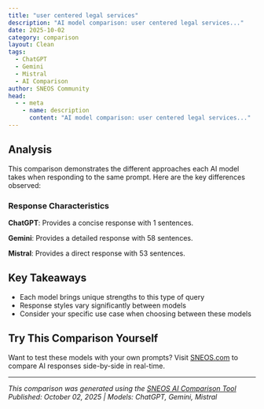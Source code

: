 ```yaml
---
title: "user centered legal services"
description: "AI model comparison: user centered legal services..."
date: 2025-10-02
category: comparison
layout: Clean
tags:
  - ChatGPT
  - Gemini
  - Mistral
  - AI Comparison
author: SNEOS Community
head:
  - - meta
    - name: description
      content: "AI model comparison: user centered legal services..."
---
```


<ChatComparison
  title="user centered legal services"
  prompt="user centered legal services"
  :responses='{
    "ChatGPT": "Error calling OpenAI API.",
    "Gemini": "User-centered legal services focus on designing and delivering legal services that are tailored to the needs, understanding, and experiences of the people they are intended to serve \u2013 the clients. This approach prioritizes the client\u0027s perspective and seeks to make legal processes more accessible, transparent, and effective.\n\nHere\u0027s a breakdown of key aspects of user-centered legal services:\n\n**Core Principles:**\n\n*   **Empathy and Understanding:** Lawyers and legal professionals strive to understand their clients\u0027 lives, circumstances, challenges, and goals. This goes beyond just knowing the legal problem; it\u0027s about understanding the human context.\n*   **Accessibility and Clarity:** Legal information and processes are made clear, simple, and easy to understand. This often involves avoiding jargon, using plain language, and offering information in multiple formats (e.g., written, visual, audio).\n*   **Transparency and Communication:** Clients are kept informed at every stage of their case, with clear explanations of the options available, potential outcomes, and associated costs. Open and honest communication is crucial.\n*   **Empowerment and Control:** Clients are empowered to participate in the decision-making process and have control over the direction of their case.  Their preferences and priorities are respected and incorporated into the legal strategy.\n*   **Focus on Outcomes, Not Just Legalities:** User-centered legal services aim to achieve the best possible outcome for the client, considering their individual needs and circumstances.  This may involve exploring non-legal solutions or alternative dispute resolution methods.\n*   **Iterative Improvement:** User-centered practices involve gathering feedback from clients and using it to continuously improve the services offered.\n\n**Key Elements and Practices:**\n\n*   **Client Intake and Needs Assessment:**\n    *   Go beyond basic legal information gathering to understand the client\u0027s broader situation (financial, emotional, social).\n    *   Use empathetic questioning techniques.\n    *   Identify the client\u0027s goals and priorities.\n*   **Communication and Information Design:**\n    *   Use plain language and avoid legal jargon.\n    *   Provide information in accessible formats (e.g., large print, audio, video).\n    *   Use visual aids (e.g., diagrams, flowcharts) to explain complex processes.\n    *   Regular updates on case progress.\n*   **Service Design and Delivery:**\n    *   Offer flexible appointment options (e.g., online, phone, evening appointments).\n    *   Create a welcoming and comfortable environment (both physical and virtual).\n    *   Provide clear and transparent pricing information.\n    *   Offer unbundled legal services (where clients can choose which specific tasks they need help with).\n*   **Technology and Innovation:**\n    *   Utilize technology to improve accessibility and efficiency (e.g., online portals, chatbots, document automation).\n    *   Design online forms and resources that are easy to use and understand.\n    *   Use data analytics to identify areas for improvement in service delivery.\n*   **Client Feedback and Evaluation:**\n    *   Regularly solicit feedback from clients through surveys, interviews, and focus groups.\n    *   Actively use client feedback to improve services and processes.\n    *   Monitor client satisfaction and identify areas for concern.\n\n**Benefits of User-Centered Legal Services:**\n\n*   **Increased Client Satisfaction:** Clients feel heard, understood, and valued, leading to greater satisfaction with the legal services they receive.\n*   **Improved Client Outcomes:**  When legal strategies are aligned with clients\u0027 needs and goals, outcomes are more likely to be positive.\n*   **Enhanced Trust and Confidence:** Clear communication, transparency, and client empowerment build trust and confidence in the legal system.\n*   **Greater Access to Justice:** By making legal services more accessible and understandable, user-centered approaches can help to bridge the justice gap.\n*   **Improved Efficiency and Effectiveness:** Streamlined processes and clear communication can lead to more efficient and effective legal services.\n*   **Stronger Client-Lawyer Relationships:**  Empathy and collaboration foster stronger and more positive relationships between lawyers and their clients.\n\n**Examples of User-Centered Legal Services in Practice:**\n\n*   **Simplified Court Forms:** Creating court forms that use plain language and are easy for self-represented litigants to understand.\n*   **Online Legal Information Portals:** Developing websites that provide free legal information and resources in an accessible format.\n*   **Legal Aid Clinics with a Holistic Approach:** Offering legal services alongside other support services, such as social work or financial counseling.\n*   **Mobile Legal Clinics:** Providing legal services in communities that lack easy access to traditional legal services.\n*   **Mediation and Collaborative Law:** Using alternative dispute resolution methods that focus on collaboration and problem-solving.\n\n**Challenges:**\n\n*   **Resistance to Change:**  Some lawyers and legal professionals may be resistant to adopting new approaches.\n*   **Cost and Resources:** Implementing user-centered practices can require investment in training, technology, and process improvements.\n*   **Complexity of the Law:**  Simplifying complex legal concepts while maintaining accuracy can be challenging.\n*   **Reaching Underserved Populations:**  Ensuring that user-centered legal services are accessible to all, regardless of their background or circumstances, can be difficult.\n*   **Measuring Impact:**  Demonstrating the impact of user-centered legal services can be challenging, as outcomes are often multifaceted and difficult to quantify.\n\n**In conclusion, user-centered legal services represent a fundamental shift in the way legal professionals approach their work, putting the client at the heart of the legal process.  By prioritizing empathy, accessibility, transparency, and empowerment, user-centered approaches can lead to more effective, equitable, and satisfying legal outcomes.**\n",
    "Mistral": "User-centered legal services focus on designing and delivering legal assistance in a way that prioritizes the needs, preferences, and experiences of the clients. This approach aims to make legal services more accessible, understandable, and effective for the people who use them. Here are some key principles and strategies for implementing user-centered legal services:\n\n### Key Principles\n\n1. **Empathy and Understanding**:\n   - **Client Perspective**: Understand the client\u0027s situation, needs, and goals.\n   - **Emotional Support**: Recognize and address the emotional aspects of legal issues.\n\n2. **Accessibility**:\n   - **Language**: Use plain language to explain legal concepts and processes.\n   - **Technology**: Utilize technology to make services more accessible (e.g., online forms, virtual consultations).\n\n3. **Transparency**:\n   - **Clear Communication**: Provide clear and timely information about the legal process, costs, and outcomes.\n   - **Feedback Loops**: Create mechanisms for clients to provide feedback and suggestions.\n\n4. **Efficiency**:\n   - **Streamlined Processes**: Simplify and streamline legal procedures to reduce client burden.\n   - **Timely Responses**: Ensure prompt responses to client inquiries and needs.\n\n5. **Inclusivity**:\n   - **Diverse Needs**: Consider the diverse needs of different client groups (e.g., language barriers, disabilities).\n   - **Cultural Sensitivity**: Be sensitive to cultural differences and tailor services accordingly.\n\n### Strategies for Implementation\n\n1. **Client Journey Mapping**:\n   - **Identify Touchpoints**: Map out all the points where clients interact with the legal service.\n   - **Analyze Experiences**: Understand the client\u0027s experience at each touchpoint and identify areas for improvement.\n\n2. **User Research**:\n   - **Surveys and Interviews**: Conduct surveys and interviews to gather insights from clients.\n   - **Observations**: Observe how clients interact with the service to identify pain points.\n\n3. **Prototyping and Testing**:\n   - **Pilot Programs**: Develop and test new approaches or tools with a small group of clients.\n   - **Iterative Improvement**: Continuously refine services based on client feedback and data.\n\n4. **Technology Integration**:\n   - **Digital Tools**: Use digital tools to enhance accessibility (e.g., online portals, chatbots).\n   - **Data Analytics**: Utilize data analytics to track client satisfaction and service effectiveness.\n\n5. **Training and Development**:\n   - **Staff Training**: Train legal professionals in user-centered design principles and client communication.\n   - **Continuous Learning**: Foster a culture of continuous learning and improvement.\n\n6. **Collaboration and Partnerships**:\n   - **Interdisciplinary Teams**: Collaborate with professionals from other fields (e.g., social workers, psychologists) to provide holistic support.\n   - **Community Engagement**: Engage with community organizations to better understand and serve client needs.\n\n### Examples of User-Centered Legal Services\n\n1. **Legal Aid Clinics**:\n   - **Walk-In Services**: Provide walk-in services for immediate legal advice.\n   - **Community Outreach**: Conduct outreach programs in underserved communities.\n\n2. **Online Legal Platforms**:\n   - **Self-Help Tools**: Offer self-help tools and resources for common legal issues.\n   - **Virtual Consultations**: Provide virtual consultations to make legal advice more accessible.\n\n3. **Pro Bono Programs**:\n   - **Volunteer Lawyers**: Connect clients with volunteer lawyers for free legal assistance.\n   - **Community Legal Education**: Offer educational workshops and seminars to empower clients.\n\nBy adopting a user-centered approach, legal service providers can create more effective, efficient, and satisfying experiences for their clients, ultimately improving access to justice."
  }'
  published-date="03:10"
/>

## Analysis

This comparison demonstrates the different approaches each AI model takes when responding to the same prompt. Here are the key differences observed:

### Response Characteristics

**ChatGPT**: Provides a concise response with 1 sentences. 

**Gemini**: Provides a detailed response with 58 sentences. 

**Mistral**: Provides a direct response with 53 sentences. 

## Key Takeaways

- Each model brings unique strengths to this type of query
- Response styles vary significantly between models
- Consider your specific use case when choosing between these models

## Try This Comparison Yourself

Want to test these models with your own prompts? Visit [SNEOS.com](https://sneos.com) to compare AI responses side-by-side in real-time.

---

*This comparison was generated using the [SNEOS AI Comparison Tool](https://sneos.com)*
*Published: October 02, 2025 | Models: ChatGPT, Gemini, Mistral*
